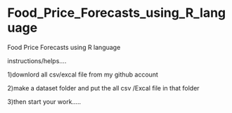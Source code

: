 # Food_Price_Forecasts_using_R_language
Food Price Forecasts using R language 

instructions/helps....

1)downlord all csv/excal file from my github account


2)make a dataset folder and put the all csv /Excal file in that folder 

3)then start your work.....


